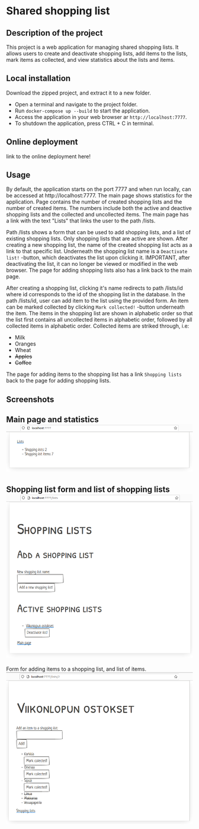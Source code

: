 # Shared shopping list

## Description of the project

This project is a web application for managing shared shopping lists. It allows users to create and deactivate shopping lists, add items to the lists, mark items as collected, and view statistics about the lists and items.

## Local installation

Download the zipped project, and extract it to a new folder.
- Open a terminal and navigate to the project folder.
- Run `docker-compose up --build` to start the application.
- Access the application in your web browser ar `http://localhost:7777`.
- To shutdown the application, press CTRL + C in terminal.

## Online deployment

link to the online deployment here!

## Usage

By default, the application starts on the port 7777 and when run locally, can be accessed at http://localhost:7777. The main page shows statistics for the application. Page contains the number of created shopping lists and the number of created items. The numbers include both the active and deactive shopping lists and the collected and uncollected items. The main page has a link with the text "Lists" that links the user to the path /lists.

Path /lists shows a form that can be used to add shopping lists, and a list of existing shopping lists. Only shopping lists that are active are shown. After creating a new shopping list, the name of the created shopping list acts as a link to that specific list. Underneath the shopping list name is a `Deactivate list!` -button, which deactivates the list upon clicking it. IMPORTANT, after deactivating the list, it can no longer be viewed or modified in the web browser. The page for adding shopping lists also has a link back to the main page.

After creating a shopping list, clicking it's name redirects to path /lists/id where id corresponds to the id of the shopping list in the database. In the path /lists/id, user can add item to the list using the provided form. An item can be marked collected by clicking `Mark collected!` -button underneath the item. The items in the shopping list are shown in alphabetic order so that the list first contains all uncollected items in alphabetic order, followed by all collected items in alphabetic order. Collected items are striked through, i.e:
- Milk
- Oranges
- Wheat
- ~~Apples~~
- ~~Coffee~~

The page for adding items to the shopping list has a link `Shopping lists` back to the page for adding shopping lists.

## Screenshots

Main page and statistics
![Main page](https://github.com/BenkkuH/wsd-ostoslista-jaettu/blob/main/images/mainpage.png?raw=true) 
---
Shopping list form and list of shopping lists
![Shopping list form](https://github.com/BenkkuH/wsd-ostoslista-jaettu/blob/main/images/listanlisays.png?raw=true)
---
Form for adding items to a shopping list, and list of items.
![Item form](https://github.com/BenkkuH/wsd-ostoslista-jaettu/blob/main/images/ostoslista1.png?raw=true)
